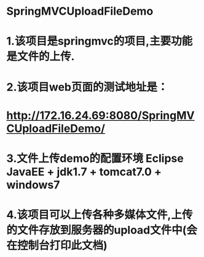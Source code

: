 # SpringMVCUploadFileDemo
# 1.该项目是springmvc的项目,主要功能是文件的上传.
# 2.该项目web页面的测试地址是：
# http://172.16.24.69:8080/SpringMVCUploadFileDemo/
# 3.文件上传demo的配置环境 Eclipse JavaEE + jdk1.7 + tomcat7.0 + windows7
# 4.该项目可以上传各种多媒体文件,上传的文件存放到服务器的upload文件中(会在控制台打印此文档)
